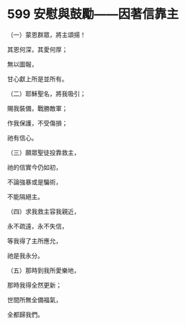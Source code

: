 # 599 安慰與鼓勵——因著信靠主

（一）蒙恩群眾，將主頌揚！

其恩何深，其愛何厚；

無以圖報，

甘心獻上所是並所有。

（二）耶穌聖名，將我吸引；

賜我裝備，戰勝敵軍；

作我保護，不受傷損；

祂有信心。

（三）願眾聖徒投靠救主，

祂的信實今仍如初，

不論強暴或是騙術，

不能隔絕主。

（四）求我救主容我親近，

永不疏遠，永不失信，

等我得了主所應允，

祂是我永分。

（五）那時到我所愛樂地，

那時我得全然更新；

世間所無全備福氣，

全都歸我們。

